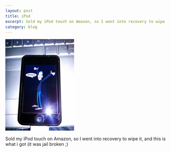 ```yaml
---
layout: post
title: iPod
excerpt: Sold my iPod touch on Amazon, so I went into recovery to wipe it, and this is what i got (it was jail broken ;)
category: blog
---
```

<img id="resedit" src="/static/images/ipodtouch.jpg">

Sold my iPod touch on Amazon, so I went into recovery to wipe it, and this is what i got (it was jail broken ;)
